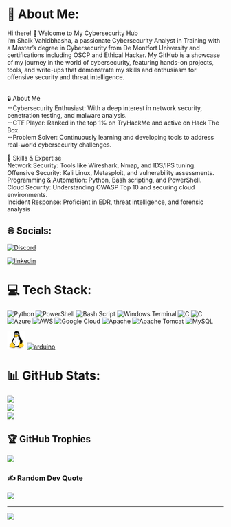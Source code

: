 # 💫 About Me:
Hi there! 👋 Welcome to My Cybersecurity Hub<br>I’m Shaik Vahidbhasha, a passionate Cybersecurity Analyst in Training with a Master’s degree in Cybersecurity from De Montfort University and certifications including OSCP and Ethical Hacker. My GitHub is a showcase of my journey in the world of cybersecurity, featuring hands-on projects, tools, and write-ups that demonstrate my skills and enthusiasm for offensive security and threat intelligence.

<br>🔒 About Me<br>--Cybersecurity Enthusiast: With a deep interest in network security, penetration testing, and malware analysis.<br>--CTF Player: Ranked in the top 1% on TryHackMe and active on Hack The Box.<br>--Problem Solver: Continuously learning and developing tools to address real-world cybersecurity challenges.<br>

🌟 Skills & Expertise<br>Network Security: Tools like Wireshark, Nmap, and IDS/IPS tuning.<br>Offensive Security: Kali Linux, Metasploit, and vulnerability assessments.<br>Programming & Automation: Python, Bash scripting, and PowerShell.<br>Cloud Security: Understanding OWASP Top 10 and securing cloud environments.<br>Incident Response: Proficient in EDR, threat intelligence, and forensic analysis


## 🌐 Socials:
[![Discord](https://img.shields.io/badge/Discord-%237289DA.svg?logo=discord&logoColor=white)](https://discord.gg/https://discord.gg/9AMSnbAr) 
<p><a target="_blank" href="https://www.linkedin.com/in/vahidbhasha/" style="display: inline-block;"><img src="https://img.shields.io/badge/linkedin-logo?style=for-the-badge&logo=linkedin&logoColor=white&color=%230a77b6" alt="linkedin" /></a></p> 

# 💻 Tech Stack:
![Python](https://img.shields.io/badge/python-3670A0?style=for-the-badge&logo=python&logoColor=ffdd54) ![PowerShell](https://img.shields.io/badge/PowerShell-%235391FE.svg?style=for-the-badge&logo=powershell&logoColor=white) ![Bash Script](https://img.shields.io/badge/bash_script-%23121011.svg?style=for-the-badge&logo=gnu-bash&logoColor=white) ![Windows Terminal](https://img.shields.io/badge/Windows%20Terminal-%234D4D4D.svg?style=for-the-badge&logo=windows-terminal&logoColor=white) ![C](https://img.shields.io/badge/c-%2300599C.svg?style=for-the-badge&logo=c&logoColor=white) ![C](https://img.shields.io/badge/c-%2300599C.svg?style=for-the-badge&logo=c&logoColor=white) ![Azure](https://img.shields.io/badge/azure-%230072C6.svg?style=for-the-badge&logo=microsoftazure&logoColor=white) ![AWS](https://img.shields.io/badge/AWS-%23FF9900.svg?style=for-the-badge&logo=amazon-aws&logoColor=white) ![Google Cloud](https://img.shields.io/badge/GoogleCloud-%234285F4.svg?style=for-the-badge&logo=google-cloud&logoColor=white) ![Apache](https://img.shields.io/badge/apache-%23D42029.svg?style=for-the-badge&logo=apache&logoColor=white) ![Apache Tomcat](https://img.shields.io/badge/apache%20tomcat-%23F8DC75.svg?style=for-the-badge&logo=apache-tomcat&logoColor=black) ![MySQL](https://img.shields.io/badge/mysql-4479A1.svg?style=for-the-badge&logo=mysql&logoColor=white)

<a target="_blank" href="https://raw.githubusercontent.com/devicons/devicon/master/icons/linux/linux-original.svg" style="display: inline-block;"><img src="https://raw.githubusercontent.com/devicons/devicon/master/icons/linux/linux-original.svg" alt="linux" width="42" height="42" /></a>
<a target="_blank" href="https://cdn.worldvectorlogo.com/logos/arduino-1.svg" style="display: inline-block;"><img src="https://cdn.worldvectorlogo.com/logos/arduino-1.svg" alt="arduino" width="42" height="42" /></a></p>

# 📊 GitHub Stats:
![](https://github-readme-stats.vercel.app/api?username=V4H1D-Cyber&theme=dark&hide_border=false&include_all_commits=false&count_private=false)<br/>
![](https://github-readme-streak-stats.herokuapp.com/?user=V4H1D-Cyber&theme=dark&hide_border=false)<br/>
![](https://github-readme-stats.vercel.app/api/top-langs/?username=V4H1D-Cyber&theme=dark&hide_border=false&include_all_commits=false&count_private=false&layout=compact)

## 🏆 GitHub Trophies
![](https://github-profile-trophy.vercel.app/?username=V4H1D-Cyber&theme=radical&no-frame=false&no-bg=true&margin-w=4)

### ✍️ Random Dev Quote
![](https://quotes-github-readme.vercel.app/api?type=horizontal&theme=radical)

---
[![](https://visitcount.itsvg.in/api?id=V4H1D-Cyber&icon=0&color=0)](https://visitcount.itsvg.in)




<!-- Proudly created with GPRM ( https://gprm.itsvg.in ) -->
